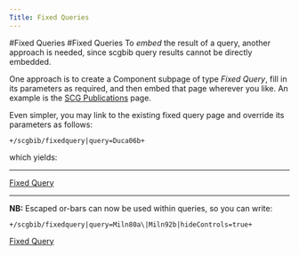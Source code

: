 ```yaml
---
Title: Fixed Queries
---
```

#Fixed Queries
#Fixed Queries
To *embed* the result of a query, another approach is needed, since scgbib query results cannot be directly embedded.

One approach is to create a Component subpage of type *Fixed Query*, fill in its parameters as required, and then embed that page wherever you like. An example is the [SCG Publications](%assets_url%/scgbib/?query=scg-pub&filter=Year) page.

Even simpler, you may link to the existing fixed query page and override its parameters as follows:
```
+/scgbib/fixedquery|query=Duca06b+
```
which yields:

---
[Fixed Query](%assets_url%/scgbib/?query=*&filter=Year)

---
**NB:** Escaped or-bars can now be used within queries, so you can write:
```
+/scgbib/fixedquery|query=Miln80a\|Miln92b|hideControls=true+
```
[Fixed Query](%assets_url%/scgbib/?query=*&filter=Year)
